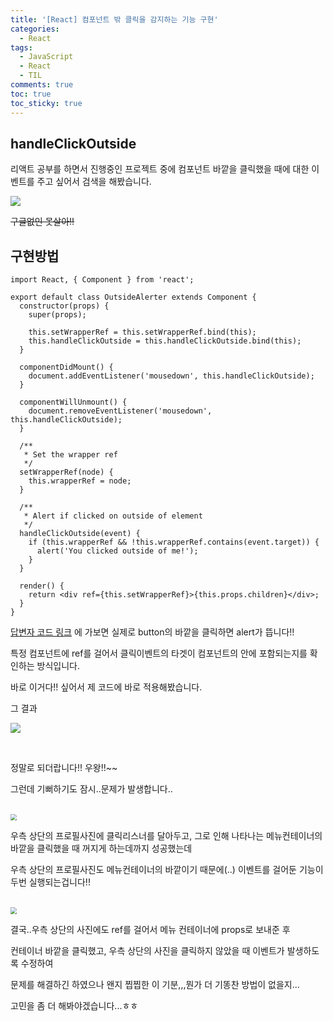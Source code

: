 ```yaml
---
title: '[React] 컴포넌트 밖 클릭을 감지하는 기능 구현'
categories:
  - React
tags:
  - JavaScript
  - React
  - TIL
comments: true
toc: true
toc_sticky: true
---
```


## handleClickOutside

리액트 공부를 하면서 진행중인 프로젝트 중에 컴포넌트 바깥을 클릭했을 때에 대한 이벤트를 주고 싶어서 검색을 해봤습니다.

![](https://i.ibb.co/GPdptjS/2020-11-05-9-17-27.png)

~~구글없인 못살아!!~~

[답변자 코드 링크]: https://codesandbox.io/s/30q3mzjv91?module=%2Fsrc%2FOutsideAlerter.js

## 구현방법

```react
import React, { Component } from 'react';

export default class OutsideAlerter extends Component {
  constructor(props) {
    super(props);

    this.setWrapperRef = this.setWrapperRef.bind(this);
    this.handleClickOutside = this.handleClickOutside.bind(this);
  }

  componentDidMount() {
    document.addEventListener('mousedown', this.handleClickOutside);
  }

  componentWillUnmount() {
    document.removeEventListener('mousedown', this.handleClickOutside);
  }

  /**
   * Set the wrapper ref
   */
  setWrapperRef(node) {
    this.wrapperRef = node;
  }

  /**
   * Alert if clicked on outside of element
   */
  handleClickOutside(event) {
    if (this.wrapperRef && !this.wrapperRef.contains(event.target)) {
      alert('You clicked outside of me!');
    }
  }

  render() {
    return <div ref={this.setWrapperRef}>{this.props.children}</div>;
  }
}
```

[답변자 코드 링크] 에 가보면 실제로 button의 바깥을 클릭하면 alert가 뜹니다!!

특정 컴포넌트에 ref를 걸어서 클릭이벤트의 타겟이 컴포넌트의 안에 포함되는지를 확인하는 방식입니다.

바로 이거다!! 싶어서 제 코드에 바로 적용해봤습니다.

그 결과

![](https://i.ibb.co/Bw58b4t/outclick1.gif)

<br>

정말로 되더랍니다!! 우왕!!~~

그런데 기뻐하기도 잠시..문제가 발생합니다..

<br>

<img src="https://i.ibb.co/7vNVVj9/outclick2.gif z" style="zoom:64%;" />

<br>

우측 상단의 프로필사진에 클릭리스너를 달아두고, 그로 인해 나타나는 메뉴컨테이너의 바깥을 클릭했을 때 꺼지게 하는데까지 성공했는데

우측 상단의 프로필사진도 메뉴컨테이너의 바깥이기 때문에(..) 이벤트를 걸어둔 기능이 두번 실행되는겁니다!!

<br>

<img src="https://i.ibb.co/M7M90N1/outerclick3.gif z" style="zoom:65%;" />

<br>

결국..우측 상단의 사진에도 ref를 걸어서 메뉴 컨테이너에 props로 보내준 후

컨테이너 바깥을 클릭했고, 우측 상단의 사진을 클릭하지 않았을 때 이벤트가 발생하도록 수정하여

문제를 해결하긴 하였으나 왠지 찝찝한 이 기분,,,뭔가 더 기똥찬 방법이 없을지...

고민을 좀 더 해봐야겠습니다...ㅎㅎ